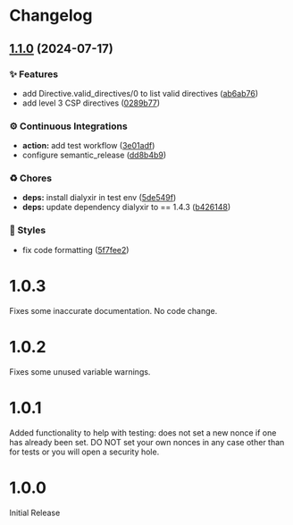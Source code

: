 # Changelog

## [1.1.0](https://github.com/talent-ideal/content_security_policy/compare/v1.0.3...v1.1.0) (2024-07-17)

### ✨ Features

* add Directive.valid_directives/0 to list valid directives ([ab6ab76](https://github.com/talent-ideal/content_security_policy/commit/ab6ab76aa24711287a18911cb3f23fd9814ee8c6))
* add level 3 CSP directives ([0289b77](https://github.com/talent-ideal/content_security_policy/commit/0289b7781e29ddc81d8c97f006e120f515cfae27))

### ⚙️ Continuous Integrations

* **action:** add test workflow ([3e01adf](https://github.com/talent-ideal/content_security_policy/commit/3e01adff49fbb929f96448cb852426ceba801553))
* configure semantic_release ([dd8b4b9](https://github.com/talent-ideal/content_security_policy/commit/dd8b4b9566e79b52e397613160273397669a8d40))

### ♻️ Chores

* **deps:** install dialyxir in test env ([5de549f](https://github.com/talent-ideal/content_security_policy/commit/5de549f56f34de1bb179a088ceaa515f684cf21a))
* **deps:** update dependency dialyxir to == 1.4.3 ([b426148](https://github.com/talent-ideal/content_security_policy/commit/b426148edaddf6492d2105446ec5673039a43c3a))

### 💎 Styles

* fix code formatting ([5f7fee2](https://github.com/talent-ideal/content_security_policy/commit/5f7fee2e09d1b032fdf4274e637dec8c460d802b))

# 1.0.3

Fixes some inaccurate documentation. No code change.

# 1.0.2

Fixes some unused variable warnings.

# 1.0.1

Added functionality to help with testing: does not set a new nonce if one has already been set.
DO NOT set your own nonces in any case other than for tests or you will open a security hole.

# 1.0.0

Initial Release
